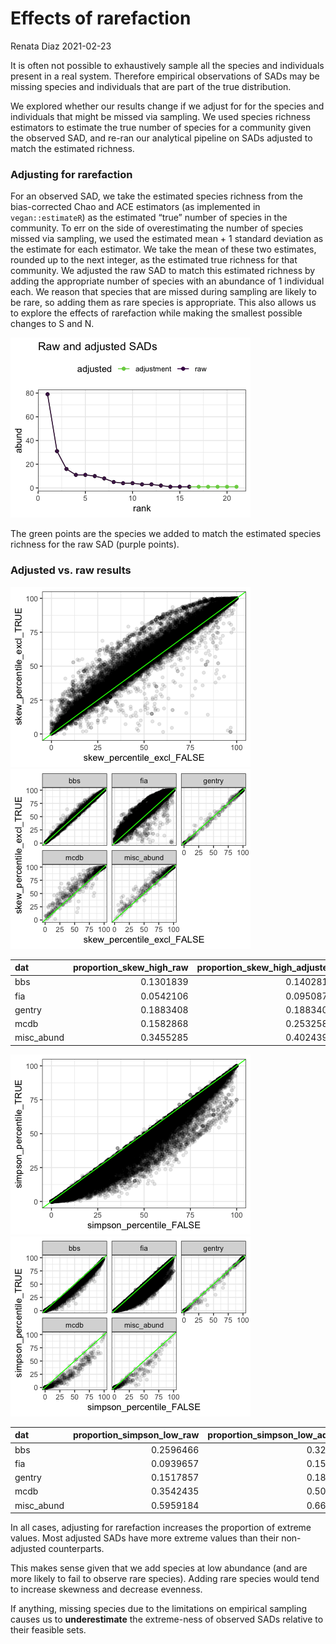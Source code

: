 Effects of rarefaction
================
Renata Diaz
2021-02-23

It is often not possible to exhaustively sample all the species and
individuals present in a real system. Therefore empirical observations
of SADs may be missing species and individuals that are part of the true
distribution.

We explored whether our results change if we adjust for for the species
and individuals that might be missed via sampling. We used species
richness estimators to estimate the true number of species for a
community given the observed SAD, and re-ran our analytical pipeline on
SADs adjusted to match the estimated richness.

### Adjusting for rarefaction

For an observed SAD, we take the estimated species richness from the
bias-corrected Chao and ACE estimators (as implemented in
`vegan::estimateR`) as the estimated “true” number of species in the
community. To err on the side of overestimating the number of species
missed via sampling, we used the estimated mean + 1 standard deviation
as the estimate for each estimator. We take the mean of these two
estimates, rounded up to the next integer, as the estimated true
richness for that community. We adjusted the raw SAD to match this
estimated richness by adding the appropriate number of species with an
abundance of 1 individual each. We reason that species that are missed
during sampling are likely to be rare, so adding them as rare species is
appropriate. This also allows us to explore the effects of rarefaction
while making the smallest possible changes to S and N.

![](rarefaction_files/figure-gfm/show%20an%20observed%20vector%20and%20adjusted%20for%20singletons-1.png)<!-- -->

The green points are the species we added to match the estimated species
richness for the raw SAD (purple points).

### Adjusted vs. raw results

![](rarefaction_files/figure-gfm/skew-1.png)<!-- -->![](rarefaction_files/figure-gfm/skew-2.png)<!-- -->

<div class="kable-table">

| dat         | proportion\_skew\_high\_raw | proportion\_skew\_high\_adjusted | nsites\_skew |
| :---------- | --------------------------: | -------------------------------: | -----------: |
| bbs         |                   0.1301839 |                        0.1402813 |         2773 |
| fia         |                   0.0542106 |                        0.0950872 |        18299 |
| gentry      |                   0.1883408 |                        0.1883408 |          223 |
| mcdb        |                   0.1582868 |                        0.2532588 |          537 |
| misc\_abund |                   0.3455285 |                        0.4024390 |          492 |

</div>

![](rarefaction_files/figure-gfm/skew-3.png)<!-- -->![](rarefaction_files/figure-gfm/skew-4.png)<!-- -->

<div class="kable-table">

| dat         | proportion\_simpson\_low\_raw | proportion\_simpson\_low\_adjusted | nsites\_simpson |
| :---------- | ----------------------------: | ---------------------------------: | --------------: |
| bbs         |                     0.2596466 |                          0.3220339 |            2773 |
| fia         |                     0.0939657 |                          0.1596643 |           18113 |
| gentry      |                     0.1517857 |                          0.1875000 |             224 |
| mcdb        |                     0.3542435 |                          0.5092251 |             542 |
| misc\_abund |                     0.5959184 |                          0.6653061 |             490 |

</div>

In all cases, adjusting for rarefaction increases the proportion of
extreme values. Most adjusted SADs have more extreme values than their
non-adjusted counterparts.

This makes sense given that we add species at low abundance (and are
more likely to fail to observe rare species). Adding rare species would
tend to increase skewness and decrease evenness.

If anything, missing species due to the limitations on empirical
sampling causes us to **underestimate** the extreme-ness of observed
SADs relative to their feasible sets.
